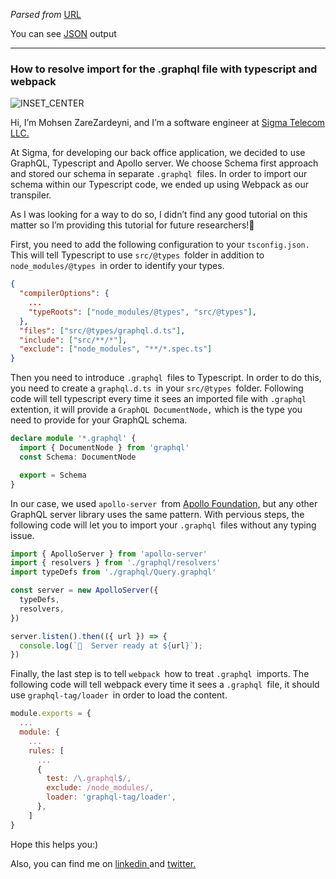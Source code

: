 *Parsed from* [URL](https://medium.com/open-graphql/how-to-resolve-import-for-the-graphql-file-with-typescript-and-webpack-7a34c906e4c1)

 You can see [JSON](./test8.json) output

----

### How to resolve import for the .graphql file with typescript and webpack

![ INSET_CENTER](https://miro.medium.com/1*XtbL8cQkqP0pt-fA8MbDiA.png)

Hi, I’m Mohsen ZareZardeyni, and I’m a software engineer at [Sigma Telecom LLC.](https://sigmasoftwares.com/)

At Sigma, for developing our back office application, we decided to use GraphQL, Typescript and Apollo server. We choose Schema first approach and stored our schema in separate `.graphql `files. In order to import our schema within our Typescript code, we ended up using Webpack as our transpiler.

As I was looking for a way to do so, I didn’t find any good tutorial on this matter so I’m providing this tutorial for future researchers!🤠

First, you need to add the following configuration to your `tsconfig.json.` This will tell Typescript to use `src/@types `folder in addition to `node_modules/@types `in order to identify your types.

```json
{
  "compilerOptions": {
    ...
    "typeRoots": ["node_modules/@types", "src/@types"],
  },
  "files": ["src/@types/graphql.d.ts"],
  "include": ["src/**/*"],
  "exclude": ["node_modules", "**/*.spec.ts"]
}
```

Then you need to introduce `.graphql `files to Typescript. In order to do this, you need to create a `graphql.d.ts `in your `src/@types `folder. Following code will tell typescript every time it sees an imported file with `.graphql `extention, it will provide a `GraphQL DocumentNode,` which is the type you need to provide for your GraphQL schema.

```d.ts
declare module '*.graphql' {
  import { DocumentNode } from 'graphql'
  const Schema: DocumentNode

  export = Schema
}

```

In our case, we used `apollo-server `from [Apollo Foundation,](null) but any other GraphQL server library uses the same pattern. With pervious steps, the following code will let you to import your `.graphql `files without any typing issue.

```ts
import { ApolloServer } from 'apollo-server'
import { resolvers } from './graphql/resolvers'
import typeDefs from './graphql/Query.graphql'

const server = new ApolloServer({
  typeDefs,
  resolvers,
})

server.listen().then(({ url }) => {
  console.log(`🚀  Server ready at ${url}`);
})
```

Finally, the last step is to tell `webpack `how to treat `.graphql `imports. The following code will tell webpack every time it sees a `.graphql `file, it should use `graphql-tag/loader `in order to load the content.

```config.js
module.exports = {
  ...
  module: {
    ...
    rules: [
      ...
      {
        test: /\.graphql$/,
        exclude: /node_modules/,
        loader: 'graphql-tag/loader',
      },
    ]
}
```

Hope this helps you:)

Also, you can find me on [linkedin ](https://www.linkedin.com/in/mohsen89z/)and [twitter.](https://twitter.com/MohsenZZardeyni)